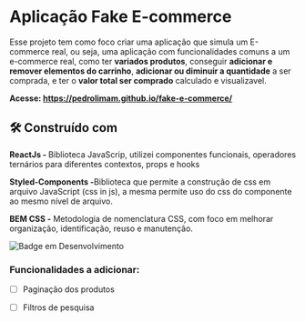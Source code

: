 # Aplicação Fake E-commerce

Esse projeto tem como foco criar uma aplicação que simula um E-commerce real, ou seja, uma aplicação com funcionalidades comuns a um e-commerce real, 
como ter <strong>variados produtos</strong>, conseguir <strong>adicionar e remover elementos do carrinho</strong>,
<strong>adicionar ou diminuir a quantidade</strong> a ser comprada, e ter o <strong>valor total ser comprado</strong> calculado e visualizavel.



<strong>Acesse: https://pedrolimam.github.io/fake-e-commerce/ </strong>


## 🛠️ Construído com

<strong>ReactJs - </strong> Biblioteca JavaScrip, utilizei componentes funcionais, operadores ternários para diferentes contextos, props e hooks

<strong>Styled-Components -</strong>Biblioteca que permite a construção de css em arquivo JavaScript (css in js), a mesma permite uso do css do componente ao mesmo nível de arquivo.

<strong>BEM CSS -</strong> Metodologia de nomenclatura CSS, com foco em melhorar organização, identificação, reuso e manutenção.



![Badge em Desenvolvimento](http://img.shields.io/static/v1?label=STATUS&message=EM%20DESENVOLVIMENTO&color=GREEN&style=for-the-badge)

### Funcionalidades a adicionar:
- [ ] Paginação dos produtos
- [ ] Filtros de pesquisa

